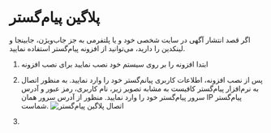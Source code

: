 # پلاگین پیام‌گستر
اگر قصد انتشار آگهی در سایت شخصی خود و یا پلتفرمی به جز جاب‌ویژن، جابینجا و لینکدین را دارید، می‌توانید از افزونه پیام‌گستر استفاده نمایید. 

1. ابتدا افزونه را بر روی سیستم خود نصب نمایید برای نصب افزونه

2. پس از نصب افزونه، اطلاعات کاربری پیانم‌گستر خود را وارد نمایید. به منظور اتصال به نرم‌افزار پیام‌گستر کافیست به مشابه تصویر زیر، نام کاربری، رمز عبور و آدرس سرور پیام‌گستر خود را وارد نمایید. منظور از آدرس سرور همان IP پیام‌گستر شماست.
![اتصال پلاگین پیام‌گستر]()
3. 